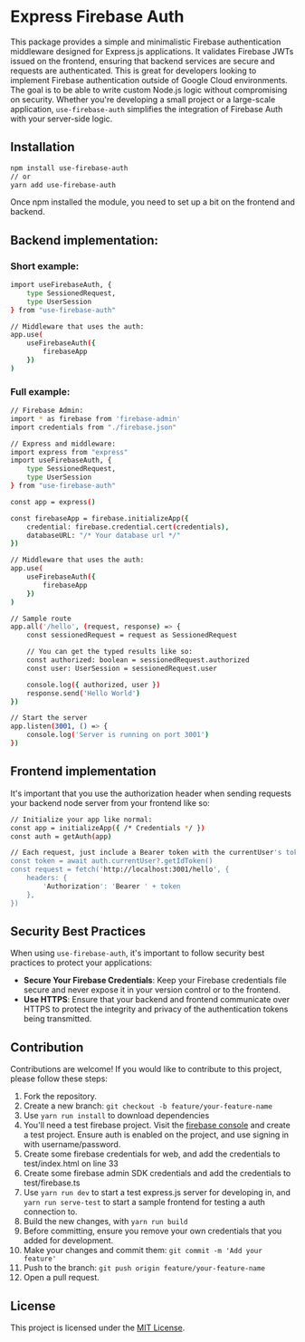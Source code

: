 # Express Firebase Auth

This package provides a simple and minimalistic Firebase authentication middleware designed for Express.js applications. It validates Firebase JWTs issued on the frontend, ensuring that backend services are secure and requests are authenticated. This is great for developers looking to implement Firebase authentication outside of Google Cloud environments. The goal is to be able to write custom Node.js logic without compromising on security. Whether you're developing a small project or a large-scale application, `use-firebase-auth` simplifies the integration of Firebase Auth with your server-side logic.

## Installation
```bash
npm install use-firebase-auth
// or
yarn add use-firebase-auth
```

Once npm installed the module, you need to set up a bit on the frontend and backend.

## Backend implementation:

### Short example:
```bash
import useFirebaseAuth, {
    type SessionedRequest,
    type UserSession
} from "use-firebase-auth"

// Middleware that uses the auth:
app.use(
    useFirebaseAuth({
        firebaseApp
    })
)
```

### Full example:
```bash
// Firebase Admin:
import * as firebase from 'firebase-admin'
import credentials from "./firebase.json"

// Express and middleware:
import express from "express"
import useFirebaseAuth, {
    type SessionedRequest,
    type UserSession
} from "use-firebase-auth"

const app = express()

const firebaseApp = firebase.initializeApp({
    credential: firebase.credential.cert(credentials),
    databaseURL: "/* Your database url */"
})

// Middleware that uses the auth:
app.use(
    useFirebaseAuth({
        firebaseApp
    })
)

// Sample route
app.all('/hello', (request, response) => {
    const sessionedRequest = request as SessionedRequest

    // You can get the typed results like so:
    const authorized: boolean = sessionedRequest.authorized
    const user: UserSession = sessionedRequest.user

    console.log({ authorized, user })
    response.send('Hello World')
})

// Start the server
app.listen(3001, () => {
    console.log('Server is running on port 3001')
})
```

## Frontend implementation
It's important that you use the authorization header when sending requests your backend node server from your frontend like so:

```bash
// Initialize your app like normal:
const app = initializeApp({ /* Credentials */ })
const auth = getAuth(app)

// Each request, just include a Bearer token with the currentUser's token:
const token = await auth.currentUser?.getIdToken()
const request = fetch('http://localhost:3001/hello', {
    headers: {
        'Authorization': 'Bearer ' + token
    },
})
```

## Security Best Practices

When using `use-firebase-auth`, it's important to follow security best practices to protect your applications:

- **Secure Your Firebase Credentials**: Keep your Firebase credentials file secure and never expose it in your version control or to the frontend.
- **Use HTTPS**: Ensure that your backend and frontend communicate over HTTPS to protect the integrity and privacy of the authentication tokens being transmitted.

## Contribution
Contributions are welcome! If you would like to contribute to this project, please follow these steps:
1. Fork the repository.
2. Create a new branch: `git checkout -b feature/your-feature-name`
3. Use `yarn run install` to download dependencies
4. You'll need a test firebase project. Visit the [firebase console](https://console.firebase.google.com/) and create a test project. Ensure auth is enabled on the project, and use signing in with username/password.
5. Create some firebase credentials for web, and add the credentials to test/index.html on line 33
6. Create some firebase admin SDK credentials and add the credentials to test/firebase.ts
7. Use `yarn run dev` to start a test express.js server for developing in, and `yarn run serve-test` to start a sample frontend for testing a auth connection to.
8. Build the new changes, with `yarn run build`
9. Before committing, ensure you remove your own credentials that you added for development.
10. Make your changes and commit them: `git commit -m 'Add your feature'`
11. Push to the branch: `git push origin feature/your-feature-name`
12. Open a pull request.

## License
This project is licensed under the [MIT License](https://opensource.org/licenses/MIT).
